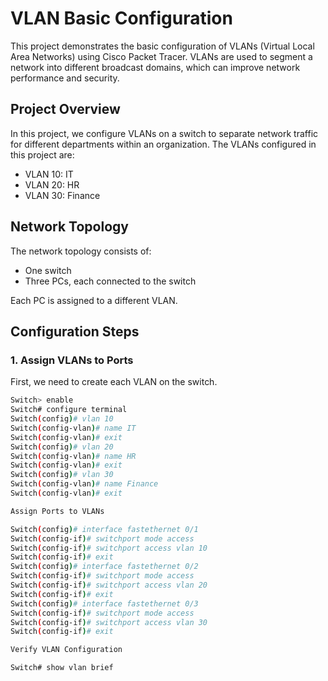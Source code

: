 # VLAN Basic Configuration

This project demonstrates the basic configuration of VLANs (Virtual Local Area Networks) using Cisco Packet Tracer. VLANs are used to segment a network into different broadcast domains, which can improve network performance and security.

## Project Overview

In this project, we configure VLANs on a switch to separate network traffic for different departments within an organization. The VLANs configured in this project are:

- VLAN 10: IT
- VLAN 20: HR
- VLAN 30: Finance

## Network Topology

The network topology consists of:

- One switch
- Three PCs, each connected to the switch

Each PC is assigned to a different VLAN.

## Configuration Steps

### 1. Assign VLANs to Ports

First, we need to create each VLAN on the switch.

```bash
Switch> enable
Switch# configure terminal
Switch(config)# vlan 10
Switch(config-vlan)# name IT
Switch(config-vlan)# exit
Switch(config)# vlan 20
Switch(config-vlan)# name HR
Switch(config-vlan)# exit
Switch(config)# vlan 30
Switch(config-vlan)# name Finance
Switch(config-vlan)# exit

Assign Ports to VLANs

Switch(config)# interface fastethernet 0/1
Switch(config-if)# switchport mode access
Switch(config-if)# switchport access vlan 10
Switch(config-if)# exit
Switch(config)# interface fastethernet 0/2
Switch(config-if)# switchport mode access
Switch(config-if)# switchport access vlan 20
Switch(config-if)# exit
Switch(config)# interface fastethernet 0/3
Switch(config-if)# switchport mode access
Switch(config-if)# switchport access vlan 30
Switch(config-if)# exit

Verify VLAN Configuration

Switch# show vlan brief

